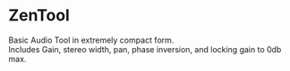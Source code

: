 # ZenTool
Basic Audio Tool in extremely compact form.  
Includes Gain, stereo width, pan, phase inversion, and locking gain to 0db max.
